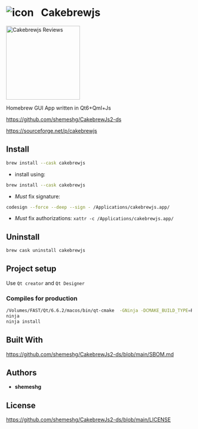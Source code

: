 # ![icon](https://github.com/shemeshg/CakebrewJs2-ds/assets/8200598/67e2b01a-3e36-49d3-98c9-238e0c5f3e74) &nbsp;  Cakebrewjs

<a href="https://sourceforge.net/projects/cakebrewjs/"><img alt="Cakebrewjs Reviews" src="https://sourceforge.net/cdn/syndication/badge_img/3303903/oss-users-love-us-white?&r=https://sourceforge.net/p/cakebrewjs/admin/files/badges"  style="width: 200px;"></a>

Homebrew GUI App written in Qt6+Qml+Js

<https://github.com/shemeshg/CakebrewJs2-ds>

<https://sourceforge.net/p/cakebrewjs>

## Install

```bash
brew install --cask cakebrewjs
```

* install using:
```bash
brew install --cask cakebrewjs
```

* *Must* fix signature:
```bash
codesign --force --deep --sign - /Applications/cakebrewjs.app/
```

* *Must* fix authorizations:
`xattr -c /Applications/cakebrewjs.app/`

## Uninstall

```bash
brew cask uninstall cakebrewjs
```

## Project setup

Use `Qt creator` and `Qt Designer`


### Compiles for production

```bash
/Volumes/FAST/Qt/6.6.2/macos/bin/qt-cmake  -GNinja -DCMAKE_BUILD_TYPE=Release -DCMAKE_INSTALL_PREFIX=.  ${sourceFolder}
ninja
ninja install
```

## Built With

<https://github.com/shemeshg/CakebrewJs2-ds/blob/main/SBOM.md>

## Authors

* **shemeshg**

## License

<https://github.com/shemeshg/CakebrewJs2-ds/blob/main/LICENSE>
